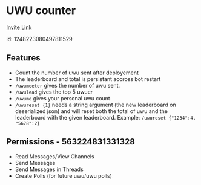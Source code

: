 # UWU counter

[Invite Link](https://discord.com/oauth2/authorize?client_id=1248223080497811529&scope=bot&permissions=563224831331328)

id: 1248223080497811529

## Features

- Count the number of uwu sent after deployement
- The leaderboard and total is persistant accross bot restart
- `/uwumeeter` gives the number of uwu sent.
- `/uwulead` gives the top 5 uwuer
- `/uwume` gives your personal uwu count
- `/uwureset {1}` needs a string argument (the new leaderboard on deserialized json) and will reset both the total of uwu and the leaderboard with the given leaderboard.
  Example: `/uwureset {"1234":4, "5678":2}`

## Permissions - 563224831331328

- Read Messages/View Channels
- Send Messages
- Send Messages in Threads
- Create Polls (for future uwu/uwu polls)
